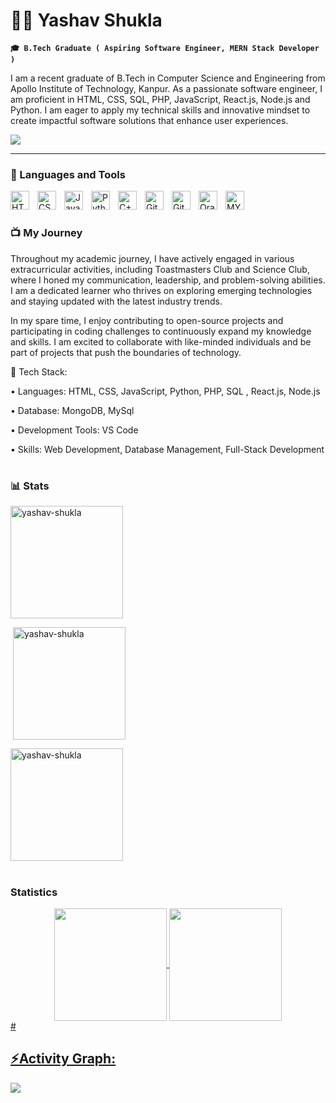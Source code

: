 # 🏄‍♂️ Yashav Shukla

**`🎓 B.Tech Graduate ( Aspiring Software Engineer, MERN Stack Developer )`**

I am a recent graduate of B.Tech in Computer Science and Engineering from Apollo Institute of Technology, Kanpur. As a passionate software engineer, I am proficient in HTML, CSS, SQL, PHP, JavaScript, React.js, Node.js and Python. I am eager to apply my technical skills and innovative mindset to create impactful software solutions that enhance user experiences.

  <a href="mailto:yashavshukla1@gmail.com">
    <img src="https://img.shields.io/badge/Gmail-333333?style=for-the-badge&logo=gmail&logoColor=red" />
  </a>
   </p>

---

### 🧰 Languages and Tools

<img align="left" alt="HTML" width="30px" style="padding-right:10px;" src="https://cdn.jsdelivr.net/gh/devicons/devicon/icons/html5/html5-plain.svg" />
<img align="left" alt="CSS" width="30px" style="padding-right:10px;" src="https://cdn.jsdelivr.net/gh/devicons/devicon/icons/css3/css3-plain.svg" />
<img align="left" alt="JavaScript" width="30px" style="padding-right:10px;" src="https://cdn.jsdelivr.net/gh/devicons/devicon/icons/javascript/javascript-plain.svg" />
<img align="left" alt="Python" width="30px" style="padding-right:10px;" src="https://cdn.jsdelivr.net/gh/devicons/devicon/icons/python/python-plain.svg" />
<img align="left" alt="C++" width="30px" style="padding-right:10px;" src="https://cdn.jsdelivr.net/gh/devicons/devicon/icons/cplusplus/cplusplus-line.svg" />
<img align="left" alt="Git" width="30px" style="padding-right:10px;" src="https://cdn.jsdelivr.net/gh/devicons/devicon/icons/git/git-original.svg" />
<img align="left" alt="GitHub" width="30px" style="padding-right:10px;" src="https://cdn.jsdelivr.net/gh/devicons/devicon/icons/github/github-original.svg" />
<img align="left" alt="Oracle" width="30px" style="padding-right:10px;" src="https://cdn.jsdelivr.net/gh/devicons/devicon/icons/oracle/oracle-original.svg" />
<img align="left" alt="MYSQL" width="30px" style="padding-right:10px;" src="https://cdn.jsdelivr.net/gh/devicons/devicon/icons/mysql/mysql-original.svg" />

<br />

#

### 📺  My Journey

Throughout my academic journey, I have actively engaged in various extracurricular activities, including Toastmasters Club and Science Club, where I honed my communication, leadership, and problem-solving abilities. I am a dedicated learner who thrives on exploring emerging technologies and staying updated with the latest industry trends.

In my spare time, I enjoy contributing to open-source projects and participating in coding challenges to continuously expand my knowledge and skills. I am excited to collaborate with like-minded individuals and be part of projects that push the boundaries of technology.

🔹 Tech Stack:

• Languages: HTML, CSS, JavaScript, Python, PHP, SQL , React.js, Node.js


• Database:  MongoDB, MySql


• Development Tools: VS Code


• Skills: Web Development, Database Management, Full-Stack Development
#

### 📊 Stats


<img align="center" height="180em" src="https://github-readme-stats.vercel.app/api/top-langs/?username=yashav-shukla&hide_progress=true&theme=transparent" alt=yashav-shukla />

<p>&nbsp;<img align="center" height="180em" src="https://github-readme-stats.vercel.app/api?username=yashav-shukla&show_icons=true&locale=en&theme=transparent" alt="yashav-shukla" /></p>

<p><img align="center" height="180em" src="https://github-readme-streak-stats.herokuapp.com/?user=yashav-shukla&theme=transparent" alt="yashav-shukla" /></p>

#
### Statistics
<div align="center">
<a href="https://github.com/yashav-shukla">
<img align="center" src="http://github-profile-summary-cards.vercel.app/api/cards/productive-time?username=yashav-shukla&theme=transparent" height="180em" />
<img align="center" src="http://github-profile-summary-cards.vercel.app/api/cards/profile-details?username=yashav-shukla&theme=transparent" height="180em" />
</div>
#
  
<h2>⚡Activity Graph:</h2>
<img align="center" src="https://github-readme-activity-graph.vercel.app/graph?username=yashav-shukla&theme=github-dark"/>


